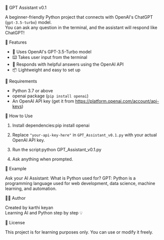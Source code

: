 🤖 GPT Assistant v0.1

A beginner-friendly Python project that connects with OpenAI's ChatGPT (`gpt-3.5-turbo`) model.  
You can ask any question in the terminal, and the assistant will respond like ChatGPT!



 📌 Features

- 🧠 Uses OpenAI's GPT-3.5-Turbo model  
- ⌨️ Takes user input from the terminal  
- 💬 Responds with helpful answers using the OpenAI API  
- 📦 Lightweight and easy to set up  



 🧰 Requirements

- Python 3.7 or above  
- openai package (`pip install openai`)  
- An OpenAI API key (get it from https://platform.openai.com/account/api-keys)



 🚀 How to Use

1. Install dependencies:pip install openai

2. Replace `"your-api-key-here"` in `GPT_Assistant_v0.1.py` with your actual OpenAI API key.

3. Run the script:python GPT_Assistant_v0.1.py


4. Ask anything when prompted.



 🧠 Example

Ask your AI Assistant: What is Python used for?
GPT: Python is a programming language used for web development, data science, machine learning, and automation.



 👨‍💻 Author

Created by karthi keyan  
Learning AI and Python step by step 💡



 📌 License

This project is for learning purposes only. You can use or modify it freely.